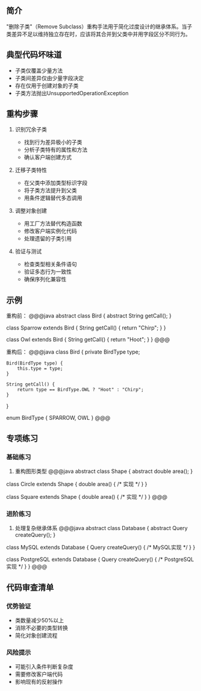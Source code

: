 ## 简介
"删除子类"（Remove Subclass）重构手法用于简化过度设计的继承体系。当子类差异不足以维持独立存在时，应该将其合并到父类中并用字段区分不同行为。

## 典型代码坏味道
- 子类仅覆盖少量方法
- 子类间差异仅由少量字段决定
- 存在仅用于创建对象的子类
- 子类方法抛出UnsupportedOperationException

## 重构步骤
1. 识别冗余子类
   - 找到行为差异极小的子类
   - 分析子类特有的属性和方法
   - 确认客户端创建方式

2. 迁移子类特性
   - 在父类中添加类型标识字段
   - 将子类方法提升到父类
   - 用条件逻辑替代多态调用

3. 调整对象创建
   - 用工厂方法替代构造函数
   - 修改客户端实例化代码
   - 处理遗留的子类引用

4. 验证与测试
   - 检查类型相关条件语句
   - 验证多态行为一致性
   - 确保序列化兼容性

## 示例
重构前：
@@@java
abstract class Bird {
    abstract String getCall();
}

class Sparrow extends Bird {
    String getCall() {
        return "Chirp";
    }
}

class Owl extends Bird {
    String getCall() {
        return "Hoot";
    }
}
@@@

重构后：
@@@java
class Bird {
    private BirdType type;
    
    Bird(BirdType type) {
        this.type = type;
    }
    
    String getCall() {
        return type == BirdType.OWL ? "Hoot" : "Chirp";
    }
}

enum BirdType { SPARROW, OWL }
@@@

## 专项练习
### 基础练习
1. 重构图形类型
@@@java
abstract class Shape {
    abstract double area();
}

class Circle extends Shape {
    double area() { /* 实现 */ }
}

class Square extends Shape {
    double area() { /* 实现 */ }
}
@@@

### 进阶练习
1. 处理复杂继承体系
@@@java
abstract class Database {
    abstract Query createQuery();
}

class MySQL extends Database {
    Query createQuery() { /* MySQL实现 */ }
}

class PostgreSQL extends Database {
    Query createQuery() { /* PostgreSQL实现 */ }
}
@@@

## 代码审查清单
### 优势验证
- 类数量减少50%以上
- 消除不必要的类型转换
- 简化对象创建流程

### 风险提示
- 可能引入条件判断复杂度
- 需要修改客户端代码
- 影响现有的反射操作

